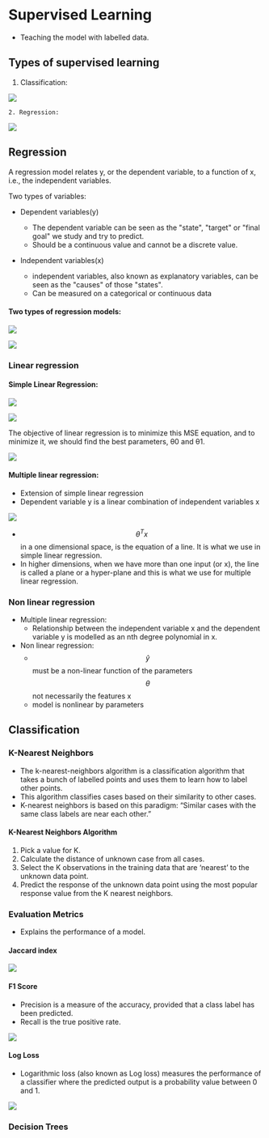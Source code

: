 # Supervised Learning

* Teaching the model with labelled data.

## Types of supervised learning

1. Classification:

![](../.gitbook/assets/image%20%2818%29.png)

    2. Regression:

![](../.gitbook/assets/image%20%2810%29.png)

## Regression

A regression model relates y, or the dependent variable, to a function of x, i.e., the independent variables.

Two types of variables:

* Dependent variables\(y\)
  * The dependent variable can be seen as the "state", "target" or "final goal" we study and try to predict.
  * Should be a continuous value and cannot be a discrete value.
* Independent variables\(x\)

  * independent variables, also known as explanatory variables, can be seen as the "causes" of those "states".
  * Can be measured on a categorical or continuous data

#### Two types of regression models:

![](../.gitbook/assets/image%20%2817%29.png)

![](../.gitbook/assets/image%20%2813%29.png)

### Linear regression

#### Simple Linear Regression:

![](../.gitbook/assets/image%20%2816%29.png)



![](../.gitbook/assets/image%20%2819%29.png)

The objective of linear regression is to minimize this MSE equation, and to minimize it, we should find the best parameters, θ0 and θ1.

![](../.gitbook/assets/image%20%2811%29.png)

#### Multiple linear regression:

* Extension of simple linear regression
* Dependent variable y is a linear combination of independent variables x

![](../.gitbook/assets/image%20%2820%29.png)

* $$\theta^Tx$$in a one dimensional space, is the equation of a line. It is what we use in simple linear regression. 
* In higher dimensions, when we have more than one input \(or x\), the line is called a plane or a hyper-plane and this is what we use for multiple linear regression.

### Non linear regression

* Multiple linear regression:
  * Relationship between the independent variable x and the dependent variable y is modelled as an nth degree polynomial in x.
* Non linear regression:
  *  $$\hat{y}$$ must be a non-linear function of the parameters $$\theta $$ not necessarily the features x
  * model is nonlinear by parameters

## Classification

### K-Nearest Neighbors

* The k-nearest-neighbors algorithm is a classification algorithm that takes a bunch of labelled points and uses them to learn how to label other points.
* This algorithm classifies cases based on their similarity to other cases.
* K-nearest neighbors is based on this paradigm: “Similar cases with the same class labels are near each other.”

#### K-Nearest Neighbors Algorithm

1.  Pick a value for K.
2. Calculate the distance of unknown case from all cases.
3. Select the K observations in the training data that are ‘nearest’ to the unknown data point.
4. Predict the response of the unknown data point using the most popular response value from the K nearest neighbors.

### Evaluation Metrics

* Explains the performance of a model.

#### Jaccard index

![](../.gitbook/assets/image%20%2822%29.png)

#### F1 Score

* Precision is a measure of the accuracy, provided that a class label has been predicted.
* Recall is the true positive rate.

![](../.gitbook/assets/image%20%2823%29.png)

#### Log Loss

* Logarithmic loss \(also known as Log loss\) measures the performance of a classifier where the predicted output is a probability value between 0 and 1.

![](../.gitbook/assets/image%20%2821%29.png)

### Decision Trees







